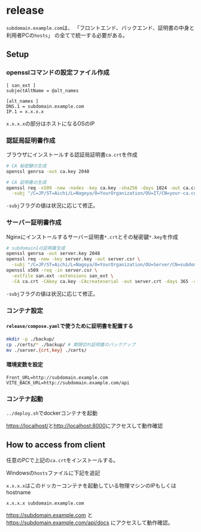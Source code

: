 # release

`subdomain.example.com`は、
「フロントエンド、バックエンド、証明書の中身と利用者PCの`hosts`」
の全てで統一する必要がある。

## Setup

### opensslコマンドの設定ファイル作成

```san.ext
[ san_ext ]
subjectAltName = @alt_names

[alt_names ]
DNS.1 = subdomain.example.com
IP.1 = x.x.x.x
```

`x.x.x.x`の部分はホストになるOSのIP

### 認証局証明書作成

ブラウザにインストールする認証局証明書`ca.crt`を作成

```bash
# CA 秘密鍵の生成
openssl genrsa -out ca.key 2048

# CA 証明書の生成
openssl req -x509 -new -nodes -key ca.key -sha256 -days 1024 -out ca.crt \
  -subj "/C=JP/ST=Aichi/L=Nagoya/O=YourOrganization/OU=IT/CN=your-ca.com"
```

`-subj`フラグの値は状況に応じて修正。

### サーバー証明書作成

Nginxにインストールするサーバー証明書`*.crt`とその秘密鍵`*.key`を作成

```bash
# subdomain1の証明書生成
openssl genrsa -out server.key 2048
openssl req -new -key server.key -out server.csr \
  -subj "/C=JP/ST=Aichi/L=Nagoya/O=YourOrganization/OU=Server/CN=subdomain.example.com"
openssl x509 -req -in server.csr \
  -extfile san.ext -extensions san_ext \
  -CA ca.crt -CAkey ca.key -CAcreateserial -out server.crt -days 365 -sha256
```

`-subj`フラグの値は状況に応じて修正。

### コンテナ設定

#### `release/compose.yaml`で使うために証明書を配置する

```bash
mkdir -p ./backup/
cp ./certs/* ./backup/ # 期限切れ証明書のバックアップ
mv ./server.{crt,key} ./certs/
```

#### 環境変数を設定

```.env
Front_URL=http://subdomain.example.com
VITE_BACK_URL=http://subdomain.example.com/api
```

### コンテナ起動

`../deploy.sh`でdockerコンテナを起動

<https://localhost/>と<http://localhost:8000>にアクセスして動作確認

## How to access from client

任意のPCで上記の`ca.crt`をインストールする。

Windowsの`hosts`ファイルに下記を追記

`x.x.x.x`はこのドッカーコンテナを起動している物理マシンのIPもしくはhostname

```text
x.x.x.x subdomain.example.com 
```

<https://subdomain.example.com> と
<https://subdomain.example.com/api/docs>
にアクセスして動作確認。
